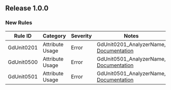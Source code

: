 ﻿## Release 1.0.0

### New Rules

| Rule ID    | Category        | Severity | Notes                                                                                                                                 |
|------------|-----------------|----------|---------------------------------------------------------------------------------------------------------------------------------------|
| GdUnit0201 | Attribute Usage | Error    | GdUnit0201_AnalyzerName, [Documentation](https://github.com/MikeSchulze/gdUnit4Net/tree/master/analyzers/documentation/GdUnit0201.md) |
| GdUnit0500 | Attribute Usage | Error    | GdUnit0501_AnalyzerName, [Documentation](https://github.com/MikeSchulze/gdUnit4Net/tree/master/analyzers/documentation/GdUnit0500.md) |
| GdUnit0501 | Attribute Usage | Error    | GdUnit0501_AnalyzerName, [Documentation](https://github.com/MikeSchulze/gdUnit4Net/tree/master/analyzers/documentation/GdUnit0501.md) |

